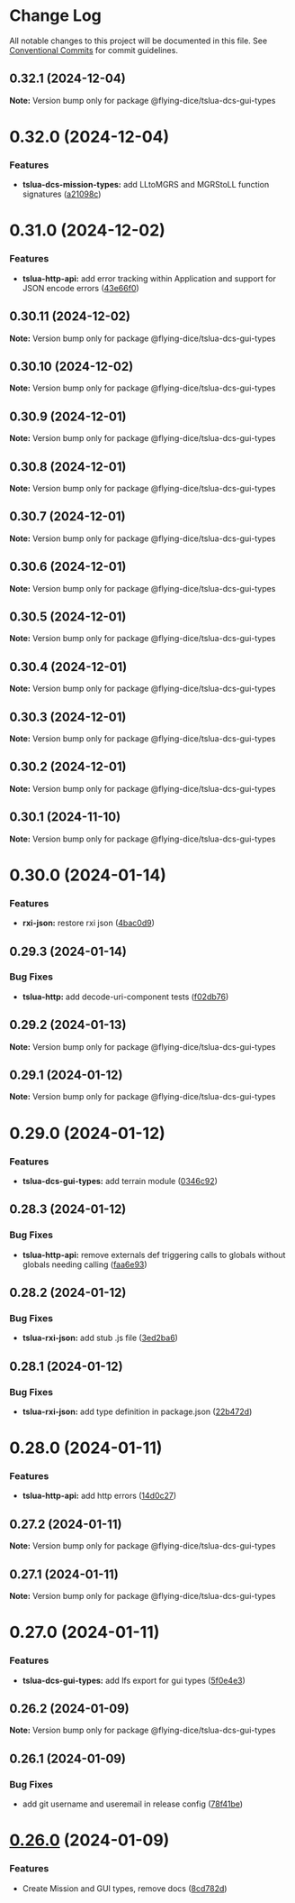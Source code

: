 # Change Log

All notable changes to this project will be documented in this file.
See [Conventional Commits](https://conventionalcommits.org) for commit guidelines.

## 0.32.1 (2024-12-04)

**Note:** Version bump only for package @flying-dice/tslua-dcs-gui-types





# 0.32.0 (2024-12-04)


### Features

* **tslua-dcs-mission-types:** add LLtoMGRS and MGRStoLL function signatures ([a21098c](https://github.com/flying-dice/tslua-dcs/commit/a21098cefed41aeb3fcdd055ed5ffbdaf3d36b28))





# 0.31.0 (2024-12-02)


### Features

* **tslua-http-api:** add error tracking within Application and support for JSON encode errors ([43e66f0](https://github.com/flying-dice/tslua-dcs/commit/43e66f08bb764d97c471f8c1a14356ee96d3c870))





## 0.30.11 (2024-12-02)

**Note:** Version bump only for package @flying-dice/tslua-dcs-gui-types





## 0.30.10 (2024-12-02)

**Note:** Version bump only for package @flying-dice/tslua-dcs-gui-types





## 0.30.9 (2024-12-01)

**Note:** Version bump only for package @flying-dice/tslua-dcs-gui-types





## 0.30.8 (2024-12-01)

**Note:** Version bump only for package @flying-dice/tslua-dcs-gui-types





## 0.30.7 (2024-12-01)

**Note:** Version bump only for package @flying-dice/tslua-dcs-gui-types





## 0.30.6 (2024-12-01)

**Note:** Version bump only for package @flying-dice/tslua-dcs-gui-types





## 0.30.5 (2024-12-01)

**Note:** Version bump only for package @flying-dice/tslua-dcs-gui-types





## 0.30.4 (2024-12-01)

**Note:** Version bump only for package @flying-dice/tslua-dcs-gui-types





## 0.30.3 (2024-12-01)

**Note:** Version bump only for package @flying-dice/tslua-dcs-gui-types





## 0.30.2 (2024-12-01)

**Note:** Version bump only for package @flying-dice/tslua-dcs-gui-types





## 0.30.1 (2024-11-10)

**Note:** Version bump only for package @flying-dice/tslua-dcs-gui-types





# 0.30.0 (2024-01-14)


### Features

* **rxi-json:** restore rxi json ([4bac0d9](https://github.com/flying-dice/tslua-dcs/commit/4bac0d93a6da0de598a246e96eb3411eeb41b29b))





## 0.29.3 (2024-01-14)


### Bug Fixes

* **tslua-http:** add decode-uri-component tests ([f02db76](https://github.com/flying-dice/tslua-dcs/commit/f02db761d6821041e2e53b69911a505b2c8ec909))





## 0.29.2 (2024-01-13)

**Note:** Version bump only for package @flying-dice/tslua-dcs-gui-types





## 0.29.1 (2024-01-12)

**Note:** Version bump only for package @flying-dice/tslua-dcs-gui-types





# 0.29.0 (2024-01-12)


### Features

* **tslua-dcs-gui-types:** add terrain module ([0346c92](https://github.com/flying-dice/tslua-dcs/commit/0346c9209bdcd5acb71109da1a79817a4dfc8ef8))





## 0.28.3 (2024-01-12)


### Bug Fixes

* **tslua-http-api:** remove externals def triggering calls to globals without globals needing calling ([faa6e93](https://github.com/flying-dice/tslua-dcs/commit/faa6e9357f30f743b2fbd067b205cffd255c3e99))





## 0.28.2 (2024-01-12)


### Bug Fixes

* **tslua-rxi-json:** add stub .js file ([3ed2ba6](https://github.com/flying-dice/tslua-dcs/commit/3ed2ba6e0a0e3402c10abce43cda3473e12c329e))





## 0.28.1 (2024-01-12)


### Bug Fixes

* **tslua-rxi-json:** add type definition in package.json ([22b472d](https://github.com/flying-dice/tslua-dcs/commit/22b472db79b6b8b26e973f6a04f70865ad3c3d94))





# 0.28.0 (2024-01-11)


### Features

* **tslua-http-api:** add http errors ([14d0c27](https://github.com/flying-dice/tslua-dcs/commit/14d0c273e02266e3c26704ac03bea6d4d1a7d6a8))





## 0.27.2 (2024-01-11)

**Note:** Version bump only for package @flying-dice/tslua-dcs-gui-types





## 0.27.1 (2024-01-11)

**Note:** Version bump only for package @flying-dice/tslua-dcs-gui-types





# 0.27.0 (2024-01-11)


### Features

* **tslua-dcs-gui-types:** add lfs export for gui types ([5f0e4e3](https://github.com/flying-dice/tslua-dcs/commit/5f0e4e3c98d22177dfb16c6c141c23927c8d5ca4))





## 0.26.2 (2024-01-09)

**Note:** Version bump only for package @flying-dice/tslua-dcs-gui-types





## 0.26.1 (2024-01-09)


### Bug Fixes

* add git username and useremail in release config ([78f41be](https://github.com/flying-dice/tslua-dcs/commit/78f41becefb192643fcb3baf34a63c3a6f9554a7))





# [0.26.0](https://github.com/flying-dice/tslua-dcs/compare/v0.25.0...v0.26.0) (2024-01-09)


### Features

* Create Mission and GUI types, remove docs ([8cd782d](https://github.com/flying-dice/tslua-dcs/commit/8cd782d99804e35cab406420ce3093196dc28c10))
